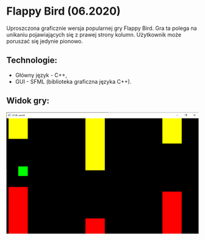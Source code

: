# Flappy Bird (06.2020)
Uproszczona graficznie wersja popularnej gry Flappy Bird. Gra ta polega na unikaniu pojawiających się z prawej strony kolumn. Użytkownik może poruszać się jedynie pionowo.

## Technologie:
* Główny język - C++,
* GUI - SFML (biblioteka graficzna języka C++).

## Widok gry:
<p align="center">
    <img src="flappy-bird.png">
</p>
